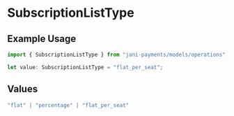 # SubscriptionListType

## Example Usage

```typescript
import { SubscriptionListType } from "jani-payments/models/operations";

let value: SubscriptionListType = "flat_per_seat";
```

## Values

```typescript
"flat" | "percentage" | "flat_per_seat"
```